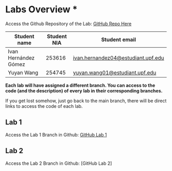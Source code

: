 #  Labs Overview *

Access the Github Repository of the Lab: [GitHub Repo Here](https://github.com/yuyanwang03/ComputerGraphics)

| Student name | Student NIA | Student email |
| --- | --- | --- |
| Ivan Hernández Gómez | 253616 | ivan.hernandez04@estudiant.upf.edu |
| Yuyan Wang | 254745 | yuyan.wang01@estudiant.upf.edu |

**Each lab will have assigned a different branch. You can access to the code (and the description) of every lab in their corresponding branches.**

If you get lost somehow, just go back to the main branch, there will be direct links to access the code of each lab.

## Lab 1

Access the Lab 1 Branch in Github: [GitHub Lab 1](https://github.com/yuyanwang03/ComputerGraphics/tree/Lab1)

## Lab 2

Access the Lab 2 Branch in Github: [GitHub Lab 2]
